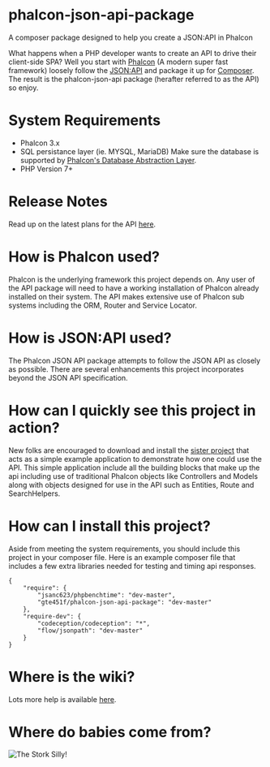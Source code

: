 # phalcon-json-api-package
A composer package designed to help you create a JSON:API in Phalcon

What happens when a PHP developer wants to create an API to drive their client-side SPA?  Well you start with [Phalcon](http://phalconphp.com/en/) (A modern super fast framework) loosely follow the [JSON:API](http://jsonapi.org/) and package it up for [Composer](https://getcomposer.org/).  The result is the phalcon-json-api package (herafter referred to as the API) so enjoy.

# System Requirements
- Phalcon 3.x
- SQL persistance layer (ie. MYSQL, MariaDB)  Make sure the database is supported by [Phalcon's Database Abstraction Layer](https://docs.phalconphp.com/en/latest/reference/db.html).
- PHP Version 7+

# Release Notes
Read up on the latest plans for the API [here](https://github.com/gte451f/phalcon-json-api-package/wiki/Release-Plans).

# How is Phalcon used?
Phalcon is the underlying framework this project depends on.  Any user of the API package will need to have a working installation of Phalcon already installed on their system.  The API makes extensive use of Phalcon sub systems including the ORM, Router and Service Locator.

# How is JSON:API used?
The Phalcon JSON API package attempts to follow the JSON API as closely as possible.  There are several enhancements this project incorporates beyond the JSON API specification.

# How can I quickly see this project in action?
New folks are encouraged to download and install the [sister project](https://github.com/gte451f/phalcon-json-api) that acts as a simple example application to demonstrate how one could use the API.  This simple application include all the building blocks that make up the api including use of traditional Phalcon objects like Controllers and Models along with objects designed for use in the API such as Entities, Route and SearchHelpers.

# How can I install this project?
Aside from meeting the system requirements, you should include this project in your composer file.  Here is an example composer file that includes a few extra libraries needed for testing and timing api responses.

```
{
    "require": {
        "jsanc623/phpbenchtime": "dev-master",
        "gte451f/phalcon-json-api-package": "dev-master"
    },
    "require-dev": {
        "codeception/codeception": "*",
        "flow/jsonpath": "dev-master"
    }
}
```

# Where is the wiki?
Lots more help is available [here](https://github.com/gte451f/phalcon-json-api-package/wiki).

# Where do babies come from?
![The Stork Silly!](http://img2.wikia.nocookie.net/__cb20120518150112/disney/images/2/2f/Dumbo-disneyscreencaps_com-672.jpg "Dumbo Photo")
